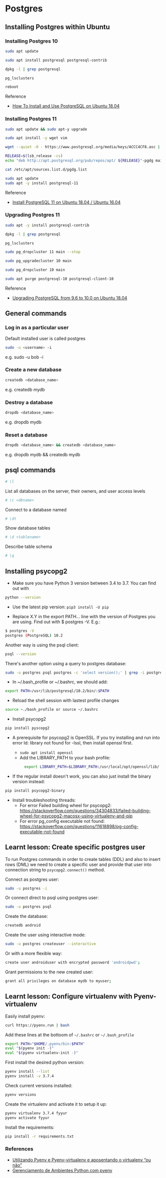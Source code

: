 # Postgres

## Installing Postgres within Ubuntu

### Installing Postgres 10

```bash
sudo apt update
```

```bash
sudo apt install postgresql postgresql-contrib
```

```bash
dpkg -l | grep postgresql
```

```bash
pg_lsclusters
```

```bash
reboot
```

Reference
* [How To Install and Use PostgreSQL on Ubuntu 18.04](https://www.digitalocean.com/community/tutorials/how-to-install-and-use-postgresql-on-ubuntu-18-04)

### Installing Postgres 11

```bash
sudo apt update && sudo apt-y upgrade
```

```bash
sudo apt install -y wget vim
```

```bash
wget --quiet -O - https://www.postgresql.org/media/keys/ACCC4CF8.asc | sudo apt-key add -
```

```bash
RELEASE=$(lsb_release -cs)
echo "deb http://apt.postgresql.org/pub/repos/apt/ ${RELEASE}"-pgdg main | sudo tee  /etc/apt/sources.list.d/pgdg.list
```

```bash
cat /etc/apt/sources.list.d/pgdg.list
```

```bash
sudo apt update
sudo apt -y install postgresql-11
```

Reference
* [Install PostgreSQL 11 on Ubuntu 18.04 / Ubuntu 16.04](https://computingforgeeks.com/install-postgresql-11-on-ubuntu-18-04-ubuntu-16-04/)

### Upgrading Postgres 11

```bash
sudo apt -y install postgresql-contrib
```

```bash
dpkg -l | grep postgresql
```

```bash
pg_lsclusters
```

```bash
sudo pg_dropcluster 11 main --stop
```

```bash
sudo pg_upgradecluster 10 main
```

```bash
sudo pg_dropcluster 10 main
```

```bash
sudo apt purge postgresql-10 postgresql-client-10
```

Reference
* [Upgrading PostgreSQL from 9.6 to 10.0 on Ubuntu 18.04](https://www.paulox.net/2018/05/19/upgrading-postgresql-from-9-6-to-10-0-on-ubuntu-18-04/#upgrading-postgresql-from-9-6-to-10-0-on-ubuntu-18-04)

## General commands

### Log in as a particular user

Default installed user is called postgres

```bash
sudo -u <username> -i
```

e.g. sudo -u bob -i

### Create a new database

```bash
createdb <database_name>
```

e.g. createdb mydb

### Destroy a database

```bash
dropdb <database_name>
```

e.g. dropdb mydb

### Reset a database

```bash
dropdb <database_name> && createdb <database_name>
```

e.g. dropdb mydb && createdb mydb

## psql commands

```bash
# \l
```

List all databases on the server, their owners, and user access levels

```bash
# \c <dbname>
```

Connect to a database named

```bash
# \dt
```

Show database tables

```bash
# \d <tablename>
```

Describe table schema

```bash
# \q
```

## Installing psycopg2

* Make sure you have Python 3 version between 3.4 to 3.7. You can find out with

```bash
python --version
```

* Use the latest pip version:  `pip3 install -U pip`

* Replace X.Y in the export PATH... line with the version of Postgres you are using. Find out with $ postgres -V. E.g.:

```bash
$ postgres -V
postgres (PostgreSQL) 10.2
```

Another way is using the psql client:

```bash
psql --version
```

There's another option using a query to postgres database:

```bash
sudo -u postgres psql postgres -c 'select version();' | grep -i postgres
```

* In ~/.bash_profile or ~/.bashrc, we should add:

```bash
export PATH=/usr/lib/postgresql/10.2/bin/:$PATH
```

* Reload the shell session with lastest profile changes

```bash
source ~./bash_profile or source ~/.bashrc
```

* Install psycopg2

```bash
pip install pyscopg2
```

* A prerequisite for psycopg2 is OpenSSL. If you try installing and run into error ld: library not found for -lssl, then install openssl first.

    * `sudo apt install openssl`
    * Add the LIBRARY_PATH to your bash profile:
        ```bash
          export LIBRARY_PATH=$LIBRARY_PATH:/usr/local/opt/openssl/lib/
        ```

* If the regular install doesn't work, you can also just install the binary version instead:

```bash
pip install psycopg2-binary
```

* Install troubleshooting threads:
    * For error Failed building wheel for psycopg2: https://stackoverflow.com/questions/34304833/failed-building-wheel-for-psycopg2-macosx-using-virtualenv-and-pip
    * For error pg_config executable not found: https://stackoverflow.com/questions/11618898/pg-config-executable-not-found

## Learnt lesson: Create specific postgres user

To run Postgres commands in order to create tables (DDL) and also to insert rows (DML) we need to create a specific user and provide that user into connection string to `psycopg2.connect()` method.

Connect as postgres user:

```bash
sudo -u postgres -i
```

Or connect direct to psql using postgres user:

```bash
sudo -u postgres psql
```

Create the database:

```bash
createdb android
```

Create the user using interactive mode:

```bash
sudo -u postgres createuser --interactive
```

Or with a more flexible way:

```bash
create user androiduser with encrypted password 'androidpwd';
```

Grant permissions to the new created user:

```bash
grant all privileges on database mydb to myuser;
```

## Learnt lesson: Configure virtualenv with Pyenv-virtualenv

Easily install pyenv:

```bash
curl https://pyenv.run | bash
```

Add these lines at the bottoom of `~/.bashrc` or `~/.bash_profile`

```bash
export PATH="$HOME/.pyenv/bin:$PATH"
eval "$(pyenv init -)"
eval "$(pyenv virtualenv-init -)"
```

First install the desired python version:

```bash
pyenv install --list
pyenv install -v 3.7.4
```

Check current versions installed:

```bash
pyenv versions
```

Create the virtualenv and activate it to setup it up:

```bash
pyenv virtualenv 3.7.4 fyyur
pyenv activate fyyur
```

Install the requirements:

```bash
pip install -r requirements.txt
```

### References
* [Utilizando Pyenv e Pyenv-virtualenv e aposentando o virtualenv “ou não”](http://www.mateuspaduaweb.com.br/utilizando-pyenv-e-pyenv-virtualenv-e-aposentando-o-virtualenv-ou-nao/)
* [Gerenciamento de Ambientes Python com pyenv
](https://medium.com/operacionalti/gerenciamento-de-ambientes-python-com-pyenv-3ce71eb1a2c3)